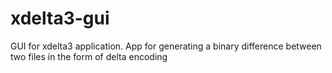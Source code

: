 # xdelta3-gui
GUI for xdelta3 application. App for generating a binary difference between two files in the form of delta encoding
